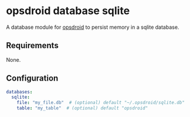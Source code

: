 opsdroid database sqlite
========================

A database module for [opsdroid](https://github.com/opsdroid/opsdroid) to persist memory in a sqlite database.


## Requirements

None.

## Configuration

```yaml
databases:
  sqlite:
    file: "my_file.db"  # (optional) default "~/.opsdroid/sqlite.db"
    table: "my_table"  # (optional) default "opsdroid"
```
